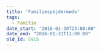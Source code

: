 ```yaml
---
title: 'Familiespejdermøde'
tags:
  - Familie
date_start: "2016-01-30T23:00:00"
date_end: "2016-01-31T11:00:00"
old_id: 5915
---
```


